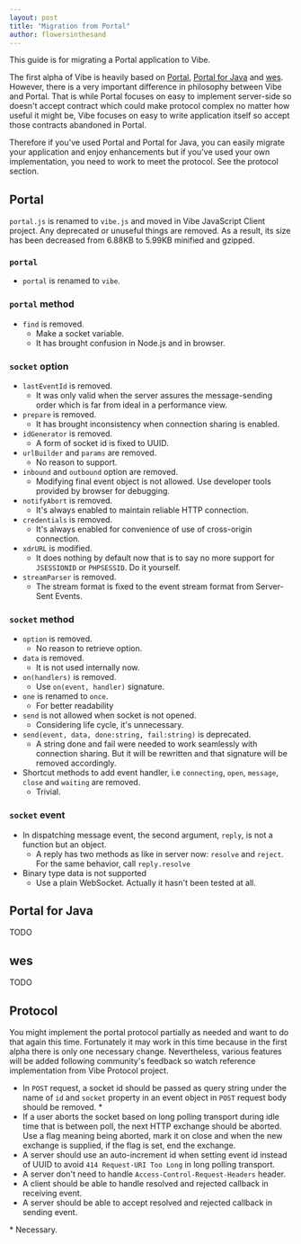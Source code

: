 ```yaml
---
layout: post
title: "Migration from Portal"
author: flowersinthesand
---
```


This guide is for migrating a Portal application to Vibe.

The first alpha of Vibe is heavily based on [Portal](flowersinthesand.github.io/portal/), [Portal for Java](flowersinthesand.github.io/portal-java/) and [wes](flowersinthesand.github.io/wes/). However, there is a very important difference in philosophy between Vibe and Portal. That is while Portal focuses on easy to implement server-side so doesn't accept contract which could make protocol complex no matter how useful it might be, Vibe focuses on easy to write application itself so accept those contracts abandoned in Portal. 

Therefore if you've used Portal and Portal for Java, you can easily migrate your application and enjoy enhancements but if you've used your own implementation, you need to work to meet the protocol. See the protocol section.

## Portal
`portal.js` is renamed to `vibe.js` and moved in Vibe JavaScript Client project. Any deprecated or unuseful things are removed. As a result, its size has been decreased from 6.88KB to 5.99KB minified and gzipped.

### `portal`
* `portal` is renamed to `vibe`.

### `portal` method
* `find` is removed.
    * Make a socket variable.
    * It has brought confusion in Node.js and in browser.

### `socket` option
* `lastEventId` is removed.
    * It was only valid when the server assures the message-sending order which is far from ideal in a performance view.
* `prepare` is removed.
    * It has brought inconsistency when connection sharing is enabled.
* `idGenerator` is removed.
    * A form of socket id is fixed to UUID.
* `urlBuilder` and `params` are removed.
    * No reason to support.
* `inbound` and `outbound` option are removed.
    * Modifying final event object is not allowed. Use developer tools provided by browser for debugging.
* `notifyAbort` is removed.
    * It's always enabled to maintain reliable HTTP connection.
* `credentials` is removed.
    * It's always enabled for convenience of use of cross-origin connection.
* `xdrURL` is modified.
    * It does nothing by default now that is to say no more support for `JSESSIONID` or `PHPSESSID`. Do it yourself.
* `streamParser` is removed.
    * The stream format is fixed to the event stream format from Server-Sent Events.

### `socket` method
* `option` is removed.
    * No reason to retrieve option.
* `data` is removed.
    * It is not used internally now.
* `on(handlers)` is removed.
    * Use `on(event, handler)` signature.
* `one` is renamed to `once`.
    * For better readability
* `send` is not allowed when socket is not opened.
    * Considering life cycle, it's unnecessary.
* `send(event, data, done:string, fail:string)` is deprecated.
    * A string done and fail were needed to work seamlessly with connection sharing. But it will be rewritten and that signature will be removed accordingly.
* Shortcut methods to add event handler, i.e `connecting`, `open`, `message`, `close` and `waiting` are removed.
    * Trivial.

### `socket` event
* In dispatching message event, the second argument, `reply`, is not a function but an object.
    * A reply has two methods as like in server now: `resolve` and `reject`. For the same behavior, call `reply.resolve`
* Binary type data is not supported
    * Use a plain WebSocket. Actually it hasn't been tested at all. 

## Portal for Java
TODO

## wes
TODO

## Protocol
You might implement the portal protocol partially as needed and want to do that again this time. Fortunately it may work in this time because in the first alpha there is only one necessary change. Nevertheless, various features will be added following community's feedback so watch reference implementation from Vibe Protocol project.

* In `POST` request, a socket id should be passed as query string under the name of `id` and `socket` property in an event object in `POST` request body should be removed. *
* If a user aborts the socket based on long polling transport during idle time that is between poll, the next HTTP exchange should be aborted. Use a flag meaning being aborted, mark it on close and when the new exchange is supplied, if the flag is set, end the exchange.
* A server should use an auto-increment id when setting event id instead of UUID to avoid `414 Request-URI Too Long` in long polling transport.
* A server don't need to handle `Access-Control-Request-Headers` header.
* A client should be able to handle resolved and rejected callback in receiving event.
* A server should be able to accept resolved and rejected callback in sending event.

\* Necessary.